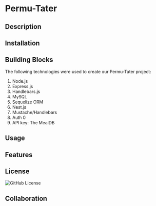 # Permu-Tater

## Description


## Installation


## Building Blocks

The following technologies were used to create our Permu-Tater project:

1. Node.js
2. Express.js 
3. Handlebars.js 
4. MySQL
5. Sequelize ORM 
6. Nest.js
7. Mustache/Handlebars
8. Auth 0
10. API key: The MealDB


## Usage


## Features


## License

![GitHub License](https://img.shields.io/badge/license-MIT-blue.svg)

## Collaboration
